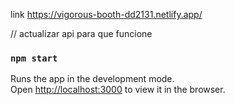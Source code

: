 link https://vigorous-booth-dd2131.netlify.app/

// actualizar api para que funcione

### `npm start`

Runs the app in the development mode.\
Open [http://localhost:3000](http://localhost:3000) to view it in the browser.

